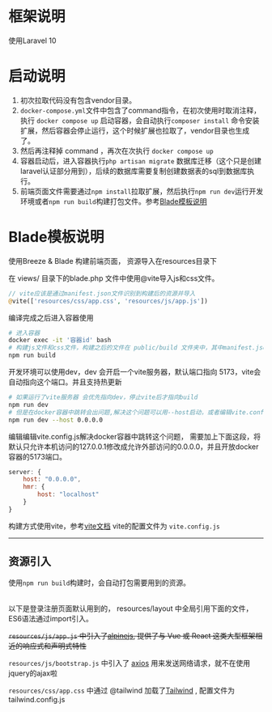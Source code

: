 # 框架说明
使用Laravel 10

# 启动说明

1. 初次拉取代码没有包含vendor目录。
2. `docker-compose.yml`文件中包含了command指令，在初次使用时取消注释，执行 `docker compose up` 启动容器，会自动执行`composer install` 命令安装扩展，然后容器会停止运行，这个时候扩展也拉取了，vendor目录也生成了。
3. 然后再注释掉 command ，再次在次执行 `docker compose up`
4. 容器启动后，进入容器执行`php artisan migrate` 数据库迁移（这个只是创建laravel认证部分用到），后续的数据库需要复制创建数据表的sql到数据库执行。
5. 前端页面文件需要通过`npm install`拉取扩展，然后执行`npm run dev`运行开发环境或者`npm run build`构建打包文件。参考[Blade模板说明](#blade)

<span id="blade"></span>
# Blade模板说明

使用Breeze & Blade 构建前端页面，
资源导入在resources目录下


在 views/ 目录下的blade.php 文件中使用@vite导入js和css文件。
```php
// vite应该是通过manifest.json文件识别到构建后的资源并导入
@vite(['resources/css/app.css', 'resources/js/app.js'])
```


编译完成之后进入容器使用

```bash
# 进入容器
docker exec -it '容器id' bash
# 构建js文件和css文件，构建之后的文件在 public/build 文件夹中，其中manifest.json文件中记录了构建的映射表。
npm run build
```

开发环境可以使用dev，dev 会开启一个vite服务器，默认端口指向 5173，vite会自动指向这个端口。并且支持热更新

```bash
# 如果运行了vite服务器 会优先指向dev，停止vite后才指向build
npm run dev 
# 但是在docker容器中跳转会出问题,解决这个问题可以用--host启动，或者编辑vite.config.js文件
npm run dev --host 0.0.0.0
```

编辑编辑vite.config.js解决docker容器中跳转这个问题，
需要加上下面这段，将默认只允许本机访问的127.0.0.1修改成允许外部访问的0.0.0.0，并且开放docker容器的5173端口。
```js
server: {
    host: "0.0.0.0",
    hmr: {
        host: "localhost"
    }
}
```

构建方式使用vite，参考[vite文档](https://cn.vitejs.dev/guide/backend-integration.html)
vite的配置文件为 `vite.config.js`

----

## 资源引入

使用`npm run build`构建时，会自动打包需要用到的资源。

<br />
以下是登录注册页面默认用到的，
resources/layout 中全局引用下面的文件，
ES6语法通过import引入。

~~`resources/js/app.js` 中引入了[alpinejs](https://www.alpinejs.cn/), 提供了与 Vue 或 React 这类大型框架相近的响应式和声明式特性~~

`resources/js/bootstrap.js` 中引入了 [axios](https://www.axios-http.cn/) 用来发送网络请求，就不在使用jquery的ajax啦

`resources/css/app.css` 中通过 @tailwind 加载了[Tailwind](https://www.tailwindcss.cn/docs/installation) , 配置文件为 tailwind.config.js 



<br/>
<br/>
<br/>
<br/>
<br/>
<br/>
<br/>
<br/>



